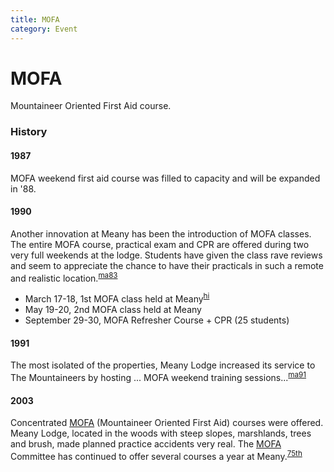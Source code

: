 ```yaml
---
title: MOFA
category: Event
---
```

# MOFA

Mountaineer Oriented First Aid course.

### History

#### 1987

MOFA weekend first aid course was filled to capacity and will be expanded in '88.

#### 1990

Another innovation at Meany has been the introduction of MOFA classes. The entire MOFA course, practical exam and CPR are offered during two very full weekends at the lodge. Students have given the class rave reviews and seem to appreciate the chance to have their practicals in such a remote and realistic location.<sup>[ma83][]</sup>

- March 17-18, 1st MOFA class held at Meany<sup>[hi][]</sup>
- May 19-20, 2nd MOFA class held at Meany
- September 29-30, MOFA Refresher Course + CPR (25 students)

#### 1991

The most isolated of the properties, Meany Lodge increased its service to The Mountaineers by hosting ... MOFA weekend training sessions...<sup>[ma91][]</sup>

#### 2003

Concentrated [MOFA](MOFA) (Mountaineer Oriented First Aid) courses were offered. Meany Lodge, located in the woods with steep slopes, marshlands, trees and brush, made planned practice accidents very real. The [MOFA](MOFA) Committee has continued to offer several courses a year at Meany.<sup>[75th][]</sup>

[75th]: /Event/Anniversary#75th
[hi]:   /History/Idona
[ma83]: /Mountaineer-Annual#1983-1990
[ma91]: /Mountaineer-Annual#1991